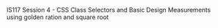 IS117 Session 4 - CSS Class Selectors and Basic Design Measurements using golden ration and square root
